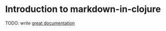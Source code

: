 # Introduction to markdown-in-clojure

TODO: write [great documentation](http://jacobian.org/writing/great-documentation/what-to-write/)
